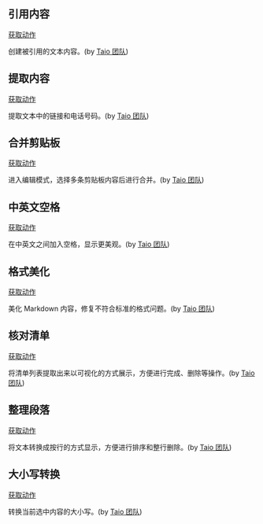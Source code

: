 ## 引用内容

<a href='/docs/cn/actions/builtin/quote.json'>获取动作</a>

创建被引用的文本内容。(by [Taio 团队](https://taio.app/cn/))

## 提取内容

<a href='/docs/cn/actions/builtin/extract-content.json'>获取动作</a>

提取文本中的链接和电话号码。(by [Taio 团队](https://taio.app/cn/))

## 合并剪贴板

<a href='/docs/cn/actions/builtin/merge-clippings.json'>获取动作</a>

进入编辑模式，选择多条剪贴板内容后进行合并。(by [Taio 团队](https://taio.app/cn/))

## 中英文空格

<a href='/docs/cn/actions/builtin/pangu.json'>获取动作</a>

在中英文之间加入空格，显示更美观。(by [Taio 团队](https://taio.app/cn/))

## 格式美化

<a href='/docs/cn/actions/builtin/beautify.json'>获取动作</a>

美化 Markdown 内容，修复不符合标准的格式问题。(by [Taio 团队](https://taio.app/cn/))

## 核对清单

<a href='/docs/cn/actions/builtin/checklist.json'>获取动作</a>

将清单列表提取出来以可视化的方式展示，方便进行完成、删除等操作。(by [Taio 团队](https://taio.app/cn/))

## 整理段落

<a href='/docs/cn/actions/builtin/lines-view.json'>获取动作</a>

将文本转换成按行的方式显示，方便进行排序和整行删除。(by [Taio 团队](https://taio.app/cn/))

## 大小写转换

<a href='/docs/cn/actions/builtin/text-case.json'>获取动作</a>

转换当前选中内容的大小写。(by [Taio 团队](https://taio.app/cn/))